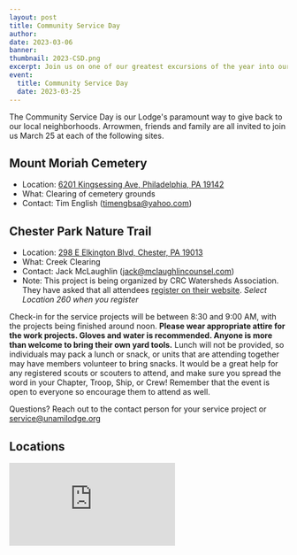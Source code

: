```yaml
---
layout: post
title: Community Service Day
author:
date: 2023-03-06
banner:
thumbnail: 2023-CSD.png
excerpt: Join us on one of our greatest excursions of the year into our own backyard!
event:
  title: Community Service Day
  date: 2023-03-25
---
```


The Community Service Day is our Lodge's paramount way to give back to our local neighborhoods. Arrowmen, friends and family are all invited to join us March 25 at each of the following sites.

## Mount Moriah Cemetery
- Location: [6201 Kingsessing Ave, Philadelphia, PA 19142](https://goo.gl/maps/hvsEdEa955uP6qs28)
- What: Clearing of cemetery grounds
- Contact: Tim English (timengbsa@yahoo.com)

## Chester Park Nature Trail
- Location: [298 E Elkington Blvd, Chester, PA 19013](https://goo.gl/maps/TejBx8ieHNbfNeKT9)
- What: Creek Clearing
- Contact: Jack McLaughlin (jack@mclaughlincounsel.com)
- Note: This project is being organized by CRC Watersheds Association. They have asked that all attendees [register on their website](https://www.crcwatersheds.org/what-we-do/streams-cleanup/streams-cleanup-volunteering/). *Select Location 260 when you register*


Check-in for the service projects will be between 8:30 and 9:00 AM, with the projects being finished around noon. **Please wear appropriate attire for the work projects. Gloves and water is recommended. Anyone is more than welcome to bring their own yard tools.** Lunch will not be provided, so individuals may pack a lunch or snack, or units that are attending together may have members volunteer to bring snacks. It would be a great help for any registered scouts or scouters to attend, and make sure you spread the word in your Chapter, Troop, Ship, or Crew! Remember that the event is open to everyone so encourage them to attend as well.

Questions? Reach out to the contact person for your service project or [service@unamilodge.org](/contact?recipient=service)

## Locations

<div class="embed-responsive embed-responsive-4by3 mb-3">
  <iframe class="embed-responsive-item" src="https://www.google.com/maps/d/embed?mid=13Uq6Bq38Pxwc81jvAWQAq_gHs7_KYDSf&ehbc=2E312F" frameborder="0" style="border:0;" allowfullscreen></iframe>
</div>
